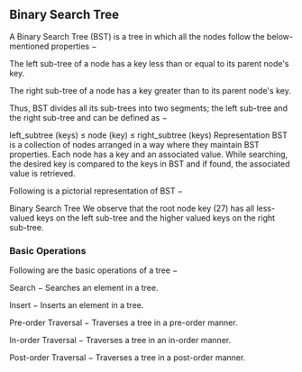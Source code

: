 ## Binary Search Tree

A Binary Search Tree (BST) is a tree in which all the nodes follow the below-mentioned properties −

The left sub-tree of a node has a key less than or equal to its parent node's key.

The right sub-tree of a node has a key greater than to its parent node's key.

Thus, BST divides all its sub-trees into two segments; the left sub-tree and the right sub-tree and can be defined as −

left_subtree (keys)  ≤  node (key)  ≤  right_subtree (keys)
Representation
BST is a collection of nodes arranged in a way where they maintain BST properties. Each node has a key and an associated value. While searching, the desired key is compared to the keys in BST and if found, the associated value is retrieved.

Following is a pictorial representation of BST −

Binary Search Tree
We observe that the root node key (27) has all less-valued keys on the left sub-tree and the higher valued keys on the right sub-tree.

### Basic Operations

Following are the basic operations of a tree −

Search − Searches an element in a tree.

Insert − Inserts an element in a tree.

Pre-order Traversal − Traverses a tree in a pre-order manner.

In-order Traversal − Traverses a tree in an in-order manner.

Post-order Traversal − Traverses a tree in a post-order manner.
